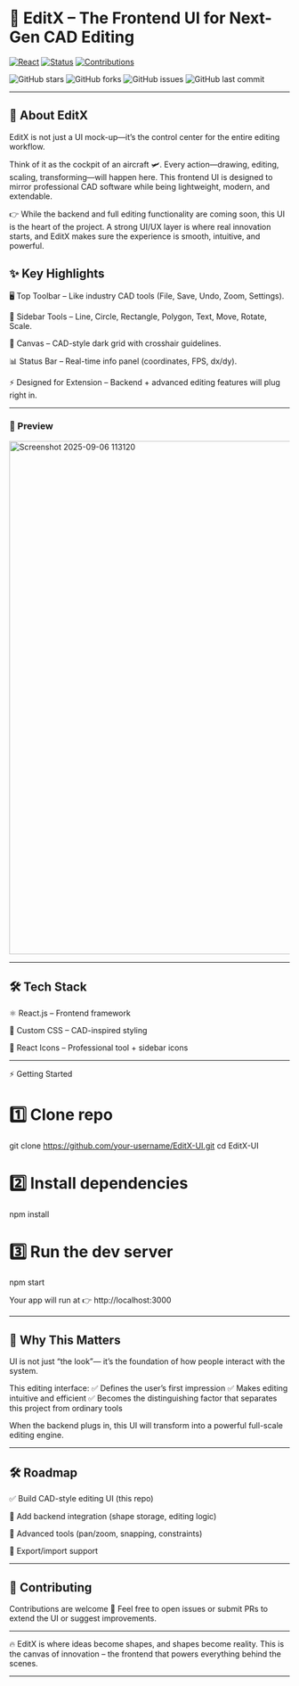# 🎨 EditX – The Frontend UI for Next-Gen CAD Editing

[![React](https://img.shields.io/badge/React-18.2.0-blue?logo=react)](https://react.dev/)
[![Status](https://img.shields.io/badge/Stage-UI%20Prototype-orange)]()
[![Contributions](https://img.shields.io/badge/Contributions-Welcome-brightgreen.svg)]()

<!-- GitHub Repo Specific Badges -->
![GitHub stars](https://img.shields.io/github/stars/your-username/EditX-UI?style=social)
![GitHub forks](https://img.shields.io/github/forks/your-username/EditX-UI?style=social)
![GitHub issues](https://img.shields.io/github/issues/your-username/EditX-UI)
![GitHub last commit](https://img.shields.io/github/last-commit/your-username/EditX-UI)



---

## 🚀 About EditX

EditX is not just a UI mock-up—it’s the control center for the entire editing workflow.

Think of it as the cockpit of an aircraft 🛩.
Every action—drawing, editing, scaling, transforming—will happen here.
This frontend UI is designed to mirror professional CAD software while being lightweight, modern, and extendable.

👉 While the backend and full editing functionality are coming soon, this UI is the heart of the project.
A strong UI/UX layer is where real innovation starts, and EditX makes sure the experience is smooth, intuitive, and powerful.



## ✨ Key Highlights

🖥 Top Toolbar – Like industry CAD tools (File, Save, Undo, Zoom, Settings).

🎯 Sidebar Tools – Line, Circle, Rectangle, Polygon, Text, Move, Rotate, Scale.

📐 Canvas – CAD-style dark grid with crosshair guidelines.

📊 Status Bar – Real-time info panel (coordinates, FPS, dx/dy).

⚡ Designed for Extension – Backend + advanced editing features will plug right in.



---

### 📸 Preview



<img width="1890" height="921" alt="Screenshot 2025-09-06 113120" src="https://github.com/user-attachments/assets/5bae6c95-0cba-4218-b063-d0a56172ef48" />

---

## 🛠 Tech Stack

⚛ React.js – Frontend framework

🎨 Custom CSS – CAD-inspired styling

🔗 React Icons – Professional tool + sidebar icons



---

⚡ Getting Started

# 1️⃣ Clone repo
git clone https://github.com/your-username/EditX-UI.git
cd EditX-UI

# 2️⃣ Install dependencies
npm install

# 3️⃣ Run the dev server
npm start

Your app will run at 👉 http://localhost:3000


---

## 🧩 Why This Matters

UI is not just “the look”—
it’s the foundation of how people interact with the system.

This editing interface:
✅ Defines the user’s first impression
✅ Makes editing intuitive and efficient
✅ Becomes the distinguishing factor that separates this project from ordinary tools

When the backend plugs in, this UI will transform into a powerful full-scale editing engine.


---

## 🛠 Roadmap

✅ Build CAD-style editing UI (this repo)

🔲 Add backend integration (shape storage, editing logic)

🔲 Advanced tools (pan/zoom, snapping, constraints)

🔲 Export/import support



---

## 🤝 Contributing

Contributions are welcome 🎉
Feel free to open issues or submit PRs to extend the UI or suggest improvements.


---


🔥 EditX is where ideas become shapes, and shapes become reality.
This is the canvas of innovation – the frontend that powers everything behind the scenes.


---
